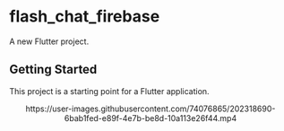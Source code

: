 # flash_chat_firebase

A new Flutter project.

## Getting Started

This project is a starting point for a Flutter application.

<p align="center">
  https://user-images.githubusercontent.com/74076865/202318690-6bab1fed-e89f-4e7b-be8d-10a113e26f44.mp4
</p>

